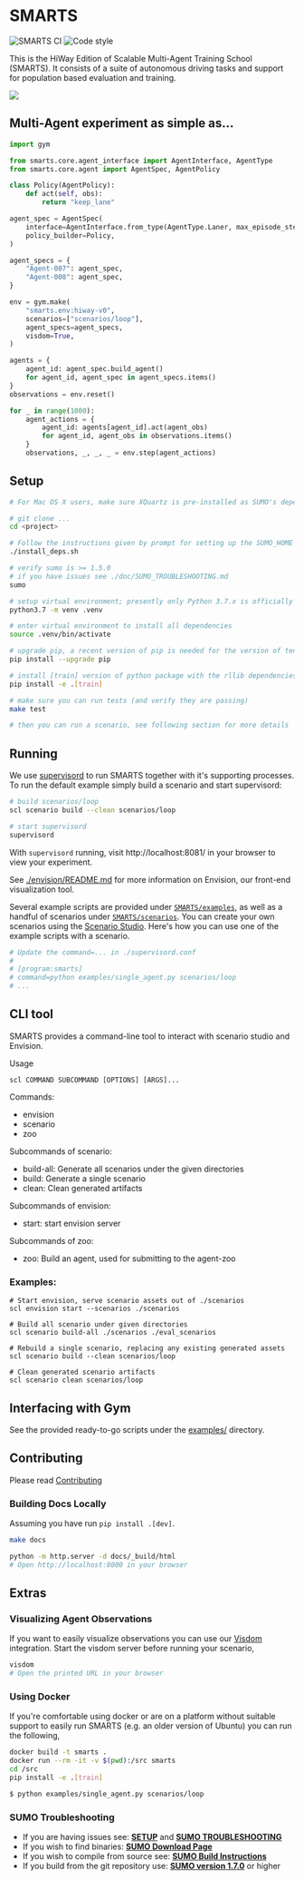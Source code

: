 # SMARTS
![SMARTS CI](https://github.com/junluo-huawei/SMARTS/workflows/SMARTS%20CI/badge.svg?branch=master) ![Code style](https://img.shields.io/badge/code%20style-black-000000.svg)

This is the HiWay Edition of Scalable Multi-Agent Training School (SMARTS). It consists of a suite of autonomous driving tasks and support for population based evaluation and training.

![](media/smarts_envision.gif)

## Multi-Agent experiment as simple as...

```python
import gym

from smarts.core.agent_interface import AgentInterface, AgentType
from smarts.core.agent import AgentSpec, AgentPolicy

class Policy(AgentPolicy):
    def act(self, obs):
        return "keep_lane"

agent_spec = AgentSpec(
    interface=AgentInterface.from_type(AgentType.Laner, max_episode_steps=None),
    policy_builder=Policy,
)

agent_specs = {
    "Agent-007": agent_spec,
    "Agent-008": agent_spec,
}

env = gym.make(
    "smarts.env:hiway-v0",
    scenarios=["scenarios/loop"],
    agent_specs=agent_specs,
    visdom=True,
)

agents = {
    agent_id: agent_spec.build_agent()
    for agent_id, agent_spec in agent_specs.items()
}
observations = env.reset()

for _ in range(1000):
    agent_actions = {
        agent_id: agents[agent_id].act(agent_obs)
        for agent_id, agent_obs in observations.items()
    }
    observations, _, _, _ = env.step(agent_actions)
```

## Setup

```bash
# For Mac OS X users, make sure XQuartz is pre-installed as SUMO's dependency

# git clone ...
cd <project>

# Follow the instructions given by prompt for setting up the SUMO_HOME environment variable
./install_deps.sh

# verify sumo is >= 1.5.0
# if you have issues see ./doc/SUMO_TROUBLESHOOTING.md
sumo

# setup virtual environment; presently only Python 3.7.x is officially supported
python3.7 -m venv .venv

# enter virtual environment to install all dependencies
source .venv/bin/activate

# upgrade pip, a recent version of pip is needed for the version of tensorflow we depend on
pip install --upgrade pip

# install [train] version of python package with the rllib dependencies
pip install -e .[train]

# make sure you can run tests (and verify they are passing)
make test

# then you can run a scenario, see following section for more details
```

## Running

We use [supervisord](http://supervisord.org/introduction.html) to run SMARTS together with it's supporting processes. To run the default example simply build a scenario and start supervisord:

```bash
# build scenarios/loop
scl scenario build --clean scenarios/loop

# start supervisord
supervisord
```

With `supervisord` running, visit http://localhost:8081/ in your browser to view your experiment.

See [./envision/README.md](./envision/README.md) for more information on Envision, our front-end visualization tool.

Several example scripts are provided under [`SMARTS/examples`](./examples), as well as a handful of scenarios under [`SMARTS/scenarios`](./scenarios). You can create your own scenarios using the [Scenario Studio](./smarts/sstudio). Here's how you can use one of the example scripts with a scenario.

```bash
# Update the command=... in ./supervisord.conf
#
# [program:smarts]
# command=python examples/single_agent.py scenarios/loop
# ...
```

## CLI tool
SMARTS provides a command-line tool to interact with scenario studio and Envision.

Usage
```
scl COMMAND SUBCOMMAND [OPTIONS] [ARGS]...
```

Commands:
* envision
* scenario
* zoo

Subcommands of scenario:
* build-all: Generate all scenarios under the given directories
* build: Generate a single scenario
* clean: Clean generated artifacts

Subcommands of envision:
* start: start envision server

Subcommands of zoo:
* zoo: Build an agent, used for submitting to the agent-zoo

### Examples:

```
# Start envision, serve scenario assets out of ./scenarios
scl envision start --scenarios ./scenarios

# Build all scenario under given directories
scl scenario build-all ./scenarios ./eval_scenarios

# Rebuild a single scenario, replacing any existing generated assets
scl scenario build --clean scenarios/loop

# Clean generated scenario artifacts
scl scenario clean scenarios/loop
```

## Interfacing with Gym

See the provided ready-to-go scripts under the [examples/](./examples) directory.

## Contributing

Please read [Contributing](CONTRIBUTING.md)

### Building Docs Locally
Assuming you have run `pip install .[dev]`.

```bash
make docs

python -m http.server -d docs/_build/html
# Open http://localhost:8000 in your browser
```

## Extras

### Visualizing Agent Observations
If you want to easily visualize observations you can use our [Visdom](https://github.com/facebookresearch/visdom) integration. Start the visdom server before running your scenario,

```bash
visdom
# Open the printed URL in your browser
```

<!--
### Interfacing w/ PyMARL and malib

[PyMARL](https://github.com/oxwhirl/pymarl) and [malib](https://github.com/ying-wen/malib) presently live under the contrib package. You can run them via,

```bash
# somewhere on your machine, outside the HiWay directory
# TODO: Update this to our fork
git clone git@gitlab.smartsai.xyz:smarts/pymarl.git
cd pymarl

# or wherever you have placed your pymarl repo
ln -s $(PWD)/scenarios ../pymarl/scenarios

# setup virtual environment
python3 -m venv .venv
source .venv/bin/activate
pip install -r requirements.txt

python src/main.py --config=qmix --env-config=smarts
```

```bash
# somewhere on your machine, outside the HiWay directory
git clone git@github.com:ying-wen/malib.git
cd malib

# setup virtual environment
python3 -m venv .venv
source .venv/bin/activate
pip install -r requirements.txt

# or wherever you have placed your malib repo
ln -s $(PWD)/scenarios ../malib/scenarios

python examples/run_smarts.py --algo SAC --scenario ./scenarios/loop --n_agents 5
```
-->

### Using Docker


If you're comfortable using docker or are on a platform without suitable support to easily run SMARTS (e.g. an older version of Ubuntu) you can run the following,

```bash
docker build -t smarts .
docker run --rm -it -v $(pwd):/src smarts
cd /src
pip install -e .[train]

$ python examples/single_agent.py scenarios/loop
```

### SUMO Troubleshooting

* If you are having issues see: **[SETUP](docs/setup.rst)** and **[SUMO TROUBLESHOOTING](docs/SUMO_TROUBLESHOOTING.md)**
* If you wish to find binaries: **[SUMO Download Page](https://sumo.dlr.de/docs/Downloads.php)**
* If you wish to compile from source see: **[SUMO Build Instructions](https://sumo.dlr.de/docs/Developer/Main.html#build_instructions)**
* If you build from the git repository use: **[SUMO version 1.7.0](https://github.com/eclipse/sumo/commits/v1_7_0)** or higher

